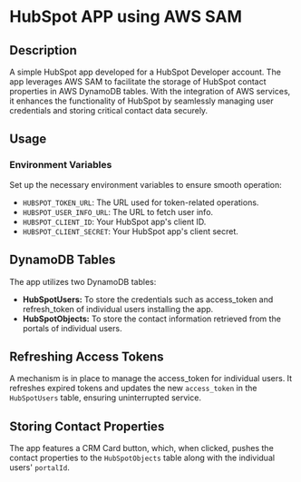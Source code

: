 # HubSpot APP using AWS SAM

## Description
A simple HubSpot app developed for a HubSpot Developer account. The app leverages AWS SAM to facilitate the storage of HubSpot contact properties in AWS DynamoDB tables. With the integration of AWS services, it enhances the functionality of HubSpot by seamlessly managing user credentials and storing critical contact data securely.

## Usage
### Environment Variables
Set up the necessary environment variables to ensure smooth operation:
 - `HUBSPOT_TOKEN_URL`: The URL used for token-related operations.
 - `HUBSPOT_USER_INFO_URL`: The URL to fetch user info.
 - `HUBSPOT_CLIENT_ID`: Your HubSpot app's client ID.
 - `HUBSPOT_CLIENT_SECRET`: Your HubSpot app's client secret.

## DynamoDB Tables
The app utilizes two DynamoDB tables:
 - **HubSpotUsers:** To store the credentials such as access_token and refresh_token of individual users installing the app.
 - **HubSpotObjects:** To store the contact information retrieved from the portals of individual users.

## Refreshing Access Tokens
A mechanism is in place to manage the access_token for individual users. It refreshes expired tokens and updates the new `access_token` in the `HubSpotUsers` table, ensuring uninterrupted service.

## Storing Contact Properties
The app features a CRM Card button, which, when clicked, pushes the contact properties to the `HubSpotObjects` table along with the individual users' `portalId`.

